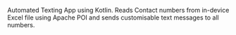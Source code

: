 Automated Texting App using Kotlin. Reads Contact numbers from in-device Excel file using Apache POI and sends customisable text messages to all numbers.
